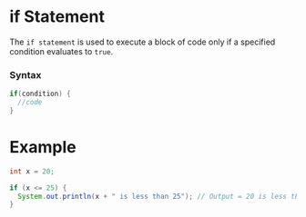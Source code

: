# if Statement 
The `if statement` is used to execute a block of code only if a specified condition evaluates to `true`.
### Syntax
```java
if(condition) {
  //code
}
```
# Example
```java
int x = 20;

if (x <= 25) {
  System.out.println(x + " is less than 25"); // Output = 20 is less than 25
}
```
